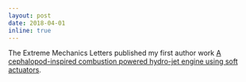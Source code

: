 ```yaml
---
layout: post
date: 2018-04-01
inline: true
---
```


The Extreme Mechanics Letters published my first author work [A cephalopod-inspired combustion powered hydro-jet engine using soft actuators](https://www.sciencedirect.com/science/article/abs/pii/S2352431617301633?via%3Dihub).
